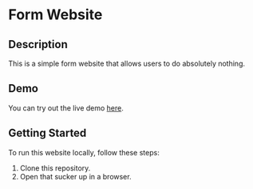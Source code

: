 # Form Website

## Description
This is a simple form website that allows users to do absolutely nothing.

## Demo
You can try out the live demo [here](https://migdood.github.io/Form/).

## Getting Started
To run this website locally, follow these steps:

1. Clone this repository.
2. Open that sucker up in a browser.
